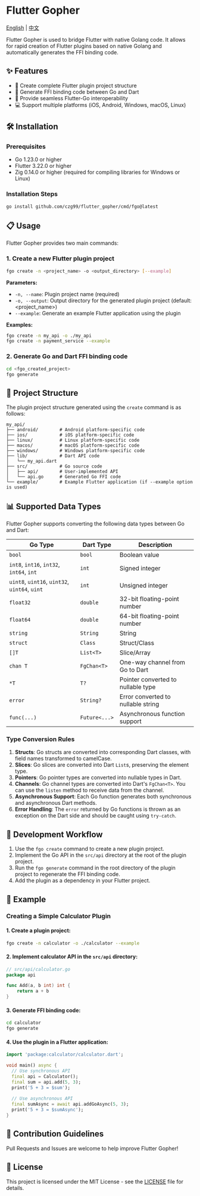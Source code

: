 # Flutter Gopher

[English](https://github.com/czg99/flutter_gopher/blob/main/README.md) | [中文](https://github.com/czg99/flutter_gopher/blob/main/README_zh.md)

Flutter Gopher is used to bridge Flutter with native Golang code. It allows for rapid creation of Flutter plugins based on native Golang and automatically generates the FFI binding code.

## ✨ Features

- 🔄 Create complete Flutter plugin project structure
- 🔌 Generate FFI binding code between Go and Dart
- 🚀 Provide seamless Flutter-Go interoperability
- 💻 Support multiple platforms (iOS, Android, Windows, macOS, Linux)

## 🛠️ Installation

### Prerequisites

- Go 1.23.0 or higher
- Flutter 3.22.0 or higher
- Zig 0.14.0 or higher (required for compiling libraries for Windows or Linux)

### Installation Steps

```bash
go install github.com/czg99/flutter_gopher/cmd/fgo@latest
```

## 📋 Usage

Flutter Gopher provides two main commands:

### 1. Create a new Flutter plugin project

```bash
fgo create -n <project_name> -o <output_directory> [--example]
```

**Parameters:**
- `-n, --name`: Plugin project name (required)
- `-o, --output`: Output directory for the generated plugin project (default: <project_name>)
- `--example`: Generate an example Flutter application using the plugin

**Examples:**
```bash
fgo create -n my_api -o ./my_api
fgo create -n payment_service --example
```

### 2. Generate Go and Dart FFI binding code

```bash
cd <fgo_created_project>
fgo generate
```

## 📁 Project Structure

The plugin project structure generated using the `create` command is as follows:

```
my_api/
├── android/        # Android platform-specific code
├── ios/            # iOS platform-specific code
├── linux/          # Linux platform-specific code
├── macos/          # macOS platform-specific code
├── windows/        # Windows platform-specific code
├── lib/            # Dart API code
│   └── my_api.dart
├── src/            # Go source code
│   ├── api/        # User-implemented API
│   └── api.go      # Generated Go FFI code
└── example/        # Example Flutter application (if --example option is used)
```

## 📊 Supported Data Types

Flutter Gopher supports converting the following data types between Go and Dart:

| Go Type                                       | Dart Type     | Description                        |
| --------------------------------------------- | ------------- | ---------------------------------- |
| `bool`                                        | `bool`        | Boolean value                      |
| `int8`, `int16`, `int32`, `int64`, `int`      | `int`         | Signed integer                     |
| `uint8`, `uint16`, `uint32`, `uint64`, `uint` | `int`         | Unsigned integer                   |
| `float32`                                     | `double`      | 32-bit floating-point number       |
| `float64`                                     | `double`      | 64-bit floating-point number       |
| `string`                                      | `String`      | String                             |
| `struct`                                      | `Class`       | Struct/Class                       |
| `[]T`                                         | `List<T>`     | Slice/Array                        |
| `chan T`                                      | `FgChan<T>`   | One-way channel from Go to Dart    |
| `*T`                                          | `T?`          | Pointer converted to nullable type |
| `error`                                       | `String?`     | Error converted to nullable string |
| `func(...)`                                   | `Future<...>` | Asynchronous function support      |


### Type Conversion Rules

1. **Structs**: Go structs are converted into corresponding Dart classes, with field names transformed to camelCase.
2. **Slices**: Go slices are converted into Dart `List`s, preserving the element type.
3. **Pointers**: Go pointer types are converted into nullable types in Dart.
4. **Channels**: Go channel types are converted into Dart's `FgChan<T>`. You can use the `listen` method to receive data from the channel.
5. **Asynchronous Support**: Each Go function generates both synchronous and asynchronous Dart methods.
6. **Error Handling**: The `error` returned by Go functions is thrown as an exception on the Dart side and should be caught using `try-catch`.

## 🔄 Development Workflow

1. Use the `fgo create` command to create a new plugin project.
2. Implement the Go API in the `src/api` directory at the root of the plugin project.
3. Run the `fgo generate` command in the root directory of the plugin project to regenerate the FFI binding code.
4. Add the plugin as a dependency in your Flutter project.

## 🌟 Example

### Creating a Simple Calculator Plugin

#### 1. Create a plugin project:

```bash
fgo create -n calculator -o ./calculator --example
```

#### 2. Implement calculator API in the `src/api` directory:

```go
// src/api/calculator.go
package api

func Add(a, b int) int {
    return a + b
}

```

#### 3. Generate FFI binding code:

```bash
cd calculator
fgo generate
```

#### 4. Use the plugin in a Flutter application:

```dart
import 'package:calculator/calculator.dart';

void main() async {
  // Use synchronous API
  final api = Calculator();
  final sum = api.add(5, 3);
  print('5 + 3 = $sum');
  
  // Use asynchronous API
  final sumAsync = await api.addGoAsync(5, 3);
  print('5 + 3 = $sumAsync');
}
```

## 📝 Contribution Guidelines

Pull Requests and Issues are welcome to help improve Flutter Gopher!

## 📄 License

This project is licensed under the MIT License - see the [LICENSE](LICENSE) file for details.